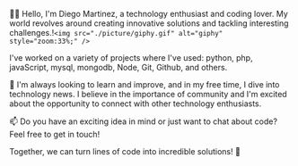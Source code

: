 👨‍💻 Hello, I'm Diego Martinez, a technology enthusiast and coding lover. My world revolves around creating innovative solutions and tackling interesting challenges.!`<img src="./picture/giphy.gif" alt="giphy" style="zoom:33%;" />`

 I've worked on a variety of projects where I've used: python, php, javaScript, mysql, mongodb, Node, Git, Github, and others.

🌱 I'm always looking to learn and improve, and in my free time, I dive into technology news. I believe in the importance of community and I'm excited about the opportunity to connect with other technology enthusiasts.

📫 Do you have an exciting idea in mind or just want to chat about code? Feel free to get in touch!

Together, we can turn lines of code into incredible solutions! 🌟
